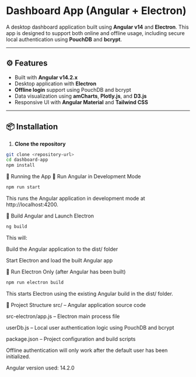 # Dashboard App (Angular + Electron)

A desktop dashboard application built using **Angular v14** and **Electron**. This app is designed to support both online and offline usage, including secure local authentication using **PouchDB** and **bcrypt**.

---

## ⚙️ Features

- Built with **Angular v14.2.x**
- Desktop application with **Electron**
- **Offline login** support using PouchDB and bcrypt
- Data visualization using **amCharts**, **Plotly.js**, and **D3.js**
- Responsive UI with **Angular Material** and **Tailwind CSS**

---

## 📦 Installation

1. **Clone the repository**

```bash
git clone <repository-url>
cd dashboard-app
npm install
```

🚀 Running the App
🔹 Run Angular in Development Mode

```bash
npm run start
```

This runs the Angular application in development mode at http://localhost:4200.

🔹 Build Angular and Launch Electron

```bash
ng build
```

This will:

Build the Angular application to the dist/ folder

Start Electron and load the built Angular app

🔹 Run Electron Only (after Angular has been built)

```bash
npm run electron build
```

This starts Electron using the existing Angular build in the dist/ folder.

📁 Project Structure
src/ – Angular application source code

src-electron/app.js – Electron main process file

userDb.js – Local user authentication logic using PouchDB and bcrypt

package.json – Project configuration and build scripts

Offline authentication will only work after the default user has been initialized.

Angular version used: 14.2.0
